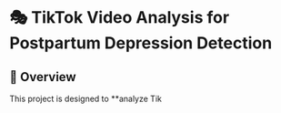 # 🎭 TikTok Video Analysis for Postpartum Depression Detection

## 📌 Overview
This project is designed to **analyze Tik
